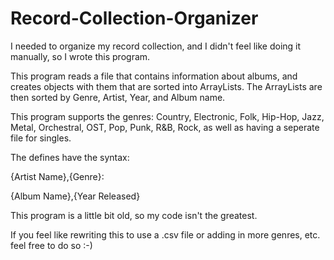 # Record-Collection-Organizer

I needed to organize my record collection, and I didn't feel like doing it manually, so I wrote this program. 

This program reads a file that contains information about albums, and creates objects with them that are sorted into ArrayLists. The ArrayLists are then sorted by Genre, Artist, Year, and Album name.

This program supports the genres: Country, Electronic, Folk, Hip-Hop, Jazz, Metal, Orchestral, OST, Pop, Punk, R&B, Rock, as well as having a seperate file for singles.

The defines have the syntax:

{Artist Name},{Genre}:

  {Album Name},{Year Released}

This program is a little bit old, so my code isn't the greatest. 

If you feel like rewriting this to use a .csv file or adding in more genres, etc. feel free to do so :-)

